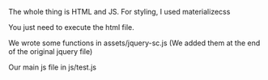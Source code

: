 The whole thing is HTML and JS.
For styling, I used materializecss

You just need to execute the html file.

We wrote some functions in assets/jquery-sc.js (We added them at the end of the original jquery file)

Our main js file in js/test.js

